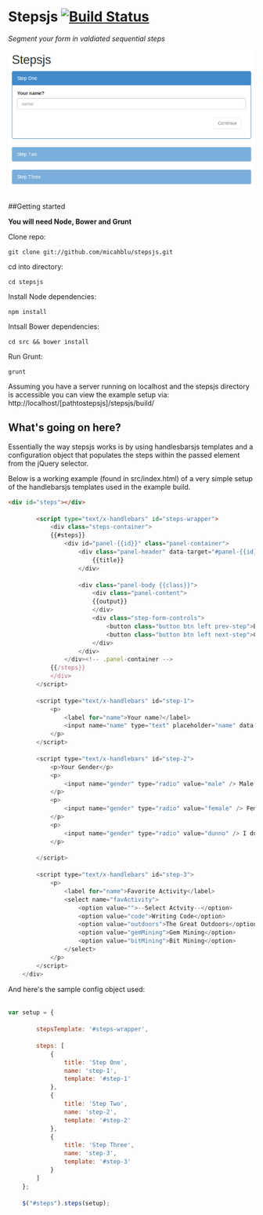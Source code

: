 Stepsjs [![Build Status](https://travis-ci.org/micahblu/stepsjs.svg?branch=master)](https://travis-ci.org/micahblu/stepsjs)
=======

_Segment your form in valdiated sequential steps_

![Stepsjs](/src/img/stepsjs-screenshot.png?raw=true "Stepsjs")

##Getting started

__You will need Node, Bower and Grunt__

Clone repo:

    git clone git://github.com/micahblu/stepsjs.git

cd into directory:

    cd stepsjs

Install Node dependencies:

    npm install

Intsall Bower dependencies:

    cd src && bower install

Run Grunt:

    grunt

Assuming you have a server running on localhost and the stepsjs directory is accessible you can view the example setup via: http://localhost/[pathtostepsjs]/stepsjs/build/

## What's going on here?

Essentially the way stepsjs works is by using handlesbarsjs templates and a configuration object that populates the steps within the passed element from the jQuery selector.

Below is a working example (found in src/index.html) of a very simple setup of the handlebarsjs templates used in the example build.

```html
<div id="steps"></div>

		<script type="text/x-handlebars" id="steps-wrapper">
			<div class="steps-container">
			{{#steps}}
				<div id="panel-{{id}}" class="panel-container">
					<div class="panel-header" data-target="#panel-{{id}}">
						{{title}}
					</div>

					<div class="panel-body {{class}}">
						<div class="panel-content">
						{{output}}
						</div> 
						<div class="step-form-controls">
							<button class="button btn left prev-step">Back</button>
							<button class="button btn left next-step">Continue</button>
						</div>
					</div>
				</div><!-- .panel-container -->
			{{/steps}}
			</div>
		</script>

		<script type="text/x-handlebars" id="step-1">
			<p>
				<label for="name">Your name?</label>
				<input name="name" type="text" placeholder="name" data-condition="required" />
			</p>
		</script>

		<script type="text/x-handlebars" id="step-2">
			<p>Your Gender</p>
			<p>
				<input name="gender" type="radio" value="male" /> Male
			</p>
			<p>
				<input name="gender" type="radio" value="female" /> Female
			</p>
			<p>
				<input name="gender" type="radio" value="dunno" /> I dunno
			</p>

		</script>

		<script type="text/x-handlebars" id="step-3">
			<p>
				<label for="name">Favorite Activity</label>
				<select name="favActivity">
					<option value="">--Select Actvity--</option>
					<option value="code">Writing Code</option>
					<option value="outdoors">The Great Outdoors</option>
					<option value="gemMining">Gem Mining</option>
					<option value="bitMining">Bit Mining</option>
				</select>
			</p>
		</script>
	</div>
```

And here's the sample config object used:

```javascript

var setup = {

		stepsTemplate: '#steps-wrapper',

		steps: [
			{
				title: 'Step One',
				name: 'step-1',
				template: '#step-1'
			},
			{
				title: 'Step Two',
				name: 'step-2',
				template: '#step-2'
			},
			{
				title: 'Step Three',
				name: 'step-3',
				template: '#step-3'
			}
		]
	};
	
	$("#steps").steps(setup);

```

